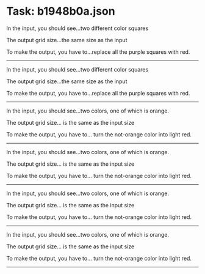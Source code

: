 # Task: b1948b0a.json

In the input, you should see...two different color squares

The output grid size...the same size as the input

To make the output, you have to...replace all the purple squares with red.

---

In the input, you should see...two different color squares

The output grid size...the same size as the input

To make the output, you have to...replace all the purple squares with red.

---

In the input, you should see...two colors, one of which is orange.

The output grid size... is the same as the input size

To make the output, you have to... turn the not-orange color into light red.

---

In the input, you should see...two colors, one of which is orange.

The output grid size... is the same as the input size

To make the output, you have to... turn the not-orange color into light red.

---

In the input, you should see...two colors, one of which is orange.

The output grid size... is the same as the input size

To make the output, you have to... turn the not-orange color into light red.

---

In the input, you should see...two colors, one of which is orange.

The output grid size... is the same as the input size

To make the output, you have to... turn the not-orange color into light red.

---


